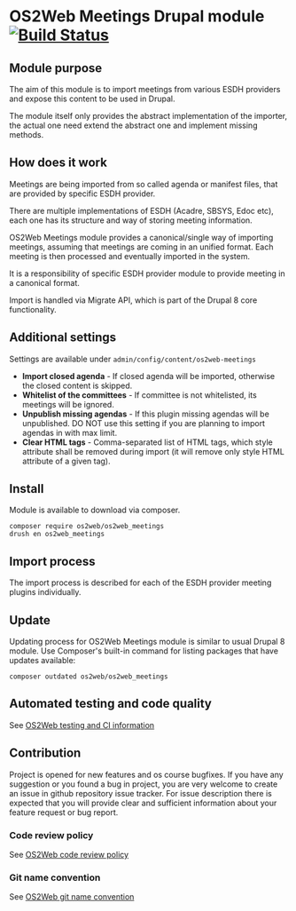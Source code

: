 # OS2Web Meetings Drupal module [![Build Status](https://travis-ci.org/OS2web/os2web_meetings.svg?branch=master)](https://travis-ci.org/OS2web/os2web_meetings)

## Module purpose

The aim of this module is to import meetings from various ESDH providers and expose this content to be used in Drupal.

The module itself only provides the abstract implementation of the importer, the actual one need extend the abstract one and implement missing methods.

## How does it work

Meetings are being imported from so called agenda or manifest files, that are provided by specific ESDH provider.

There are multiple implementations of ESDH (Acadre, SBSYS, Edoc etc), each one has its structure and way of storing meeting information.

OS2Web Meetings module provides a canonical/single way of importing meetings, assuming that meetings are coming in an unified format.
Each meeting is then processed and eventually imported in the system.

It is a responsibility of specific ESDH provider module to provide meeting in a canonical format.

Import is handled via Migrate API, which is part of the Drupal 8 core functionality.

## Additional settings
Settings are available under ```admin/config/content/os2web-meetings```
* **Import closed agenda** - If closed agenda will be imported, otherwise the closed content is skipped.
* **Whitelist of the committees** - If committee is not whitelisted, its meetings will be ignored.
* **Unpublish missing agendas** - If this plugin missing agendas will be unpublished. DO NOT use this setting if you are planning to import agendas in with max limit.
* **Clear HTML tags** - Comma-separated list of HTML tags, which style attribute shall be removed during import (it will remove only style HTML attribute of a given tag).

## Install

Module is available to download via composer.
```
composer require os2web/os2web_meetings
drush en os2web_meetings
```

## Import process

The import process is described for each of the ESDH provider meeting plugins individually.

## Update
Updating process for OS2Web Meetings module is similar to usual Drupal 8 module.
Use Composer's built-in command for listing packages that have updates available:

```
composer outdated os2web/os2web_meetings
```

## Automated testing and code quality
See [OS2Web testing and CI information](https://github.com/OS2Web/docs#testing-and-ci)

## Contribution

Project is opened for new features and os course bugfixes.
If you have any suggestion or you found a bug in project, you are very welcome
to create an issue in github repository issue tracker.
For issue description there is expected that you will provide clear and
sufficient information about your feature request or bug report.

### Code review policy
See [OS2Web code review policy](https://github.com/OS2Web/docs#code-review)

### Git name convention
See [OS2Web git name convention](https://github.com/OS2Web/docs#git-guideline)
